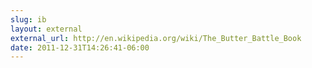 ```yaml
---
slug: ib
layout: external
external_url: http://en.wikipedia.org/wiki/The_Butter_Battle_Book
date: 2011-12-31T14:26:41-06:00
---
```

